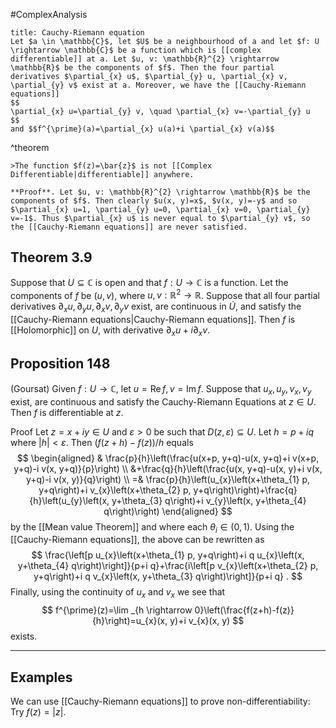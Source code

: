 #ComplexAnalysis 

```ad-theorem
title: Cauchy-Riemann equation
Let $a \in \mathbb{C}$, let $U$ be a neighbourhood of a and let $f: U \rightarrow \mathbb{C}$ be a function which is [[complex differentiable]] at a. Let $u, v: \mathbb{R}^{2} \rightarrow \mathbb{R}$ be the components of $f$. Then the four partial derivatives $\partial_{x} u$, $\partial_{y} u, \partial_{x} v, \partial_{y} v$ exist at a. Moreover, we have the [[Cauchy-Riemann equations]]
$$
\partial_{x} u=\partial_{y} v, \quad \partial_{x} v=-\partial_{y} u
$$
and $$f^{\prime}(a)=\partial_{x} u(a)+i \partial_{x} v(a)$$
```
^theorem

```ad-example
>The function $f(z)=\bar{z}$ is not [[Complex Differentiable|differentiable]] anywhere.

**Proof**. Let $u, v: \mathbb{R}^{2} \rightarrow \mathbb{R}$ be the components of $f$. Then clearly $u(x, y)=x$, $v(x, y)=-y$ and so $\partial_{x} u=1, \partial_{y} u=0, \partial_{x} v=0, \partial_{y} v=-1$. Thus $\partial_{x} u$ is never equal to $\partial_{y} v$, so the [[Cauchy-Riemann equations]] are never satisfied.
```

## Theorem 3.9
Suppose that $U \subseteq \mathbb{C}$ is open and that $f: U \rightarrow \mathbb{C}$ is a function. Let the components of $f$ be $(u, v)$, where $u, v: \mathbb{R}^{2} \rightarrow \mathbb{R}$. Suppose that all four partial derivatives $\partial_{x} u, \partial_{y} u, \partial_{x} v, \partial_{y} v$ exist, are continuous in $\dot{U}$, and satisfy the [[Cauchy-Riemann equations|Cauchy-Riemann equations]]. Then $f$ is [[Holomorphic]] on $U$, with derivative $\partial_{x} u+i \partial_{x} v$.

## Proposition 148
(Goursat) Given $f: U \rightarrow \mathbb{C}$, let $u=\operatorname{Re} f, v=\operatorname{Im} f$. Suppose that $u_{x}, u_{y}, v_{x}, v_{y}$ exist, are continuous and satisfy the Cauchy-Riemann Equations at $z \in U$. Then $f$ is differentiable at $z$.

Proof Let $z=x+i y \in U$ and $\varepsilon>0$ be such that $D(z, \varepsilon) \subseteq U$. Let $h=p+i q$ where $|h|<\varepsilon$. Then $(f(z+h)-f(z)) / h$ equals
$$
\begin{aligned}
& \frac{p}{h}\left(\frac{u(x+p, y+q)-u(x, y+q)+i v(x+p, y+q)-i v(x, y+q)}{p}\right) \\
&+\frac{q}{h}\left(\frac{u(x, y+q)-u(x, y)+i v(x, y+q)-i v(x, y)}{q}\right) \\
=& \frac{p}{h}\left(u_{x}\left(x+\theta_{1} p, y+q\right)+i v_{x}\left(x+\theta_{2} p, y+q\right)\right)+\frac{q}{h}\left(u_{y}\left(x, y+\theta_{3} q\right)+i v_{y}\left(x, y+\theta_{4} q\right)\right)
\end{aligned}
$$
by the [[Mean value Theorem]] and where each $\theta_{i} \in(0,1)$. Using the [[Cauchy-Riemann equations]], the above can be rewritten as
$$
\frac{\left[p u_{x}\left(x+\theta_{1} p, y+q\right)+i q u_{x}\left(x, y+\theta_{4} q\right)\right]}{p+i q}+\frac{i\left[p v_{x}\left(x+\theta_{2} p, y+q\right)+i q v_{x}\left(x, y+\theta_{3} q\right)\right]}{p+i q} .
$$
Finally, using the continuity of $u_{x}$ and $v_{x}$ we see that
$$
f^{\prime}(z)=\lim _{h \rightarrow 0}\left(\frac{f(z+h)-f(z)}{h}\right)=u_{x}(x, y)+i v_{x}(x, y)
$$
exists.

---

## Examples
We can use [[Cauchy-Riemann equations]] to prove non-differentiability: Try $f(z)=|z|.$
